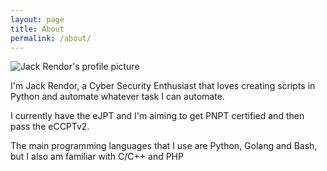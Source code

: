 ```yaml
---
layout: page
title: About
permalink: /about/
---
```


![Jack Rendor's profile picture](https://avatars.githubusercontent.com/u/12821606)

I'm Jack Rendor, a Cyber Security Enthusiast that loves creating scripts in Python and automate whatever task I can automate.

I currently have the eJPT and I'm aiming to get PNPT certified and then pass the eCCPTv2.

The main programming languages that I use are Python, Golang and Bash, but I also am familiar with C/C++ and PHP
